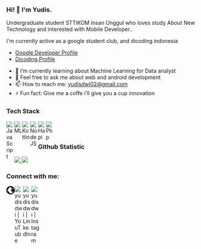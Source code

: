 ### Hi! 👋 I'm Yudis.

Undergraduate student STTIKOM Insan Unggul who loves study About New Technology and interested with Mobile Developer.. 

I'm currently active as a google student club, and dicoding indonesia
- [Google Developer Profile](https://developers.google.com/profile/u/yudisdwi)
- [Dicoding Profile](https://www.dicoding.com/users/yudisdwi)

<!-- - 🔭 Last Project E-Procurement#2 on [PT Krakatau Information Technology](https://eproc.krakatausteel.com/)
- 🔭 On Progress E-Recruitment on [PT Pigeon Indonesia] -->
- 🌱 I’m currently learning about Machine Learning for Data analyst
- 💬 Feel free to ask me about web and android development
- 📫 How to reach me: yudisdwi02@gmail.com
- ⚡ Fun fact: Give me a coffe i'll give you a cup innovation

### Tech Stack
  <a href="#"><img align="left" alt="JavaScript" title="JavaScript" width="21px" src="https://upload.wikimedia.org/wikipedia/commons/9/99/Unofficial_JavaScript_logo_2.svg" /></a>
  <a href="https://www.tensorflow.org/"><img align="left" alt="ML" title="TensorFlow" width="21px" src="https://user-images.githubusercontent.com/13250741/64669187-33b55380-d47e-11e9-8bbf-c02a9d42f9a7.png" /></a>
  <a href="https://kotlinlang.org/"><img align="left" alt="Kotlin" title="Kotlin Android" width="21px" src="https://upload.wikimedia.org/wikipedia/commons/7/74/Kotlin_Icon.png"/></a>
  <a href="https://nodejs.org/"><img align="left" alt="NodeJS" title="NodeJS" width="21px" src="https://seeklogo.com/images/N/nodejs-logo-FBE122E377-seeklogo.com.png" /></a>
  <a href="https://hapi.dev/"><img align="left" alt="Hapi" title="Hapi (NodeJS HTTP Framework)" width="21px" src="https://avatars.githubusercontent.com/u/3774533?s=200&v=4" /></a>
  <a href="https://www.php.net/"><img align="left" alt="Php" title="PHP" width="21px" src="https://www.php.net/images/logos/new-php-logo.svg" /></a>
  
  <br>
  <br>
  
### Github Statistic
<p align="left">
<a href="https://github.com/yudis2">
  <img height="180em" src="https://github-readme-stats-eight-theta.vercel.app/api?username=yudis2&show_icons=true&theme=algolia&include_all_commits=true&count_private=true"/>
  <img height="180em" src="https://github-readme-stats-eight-theta.vercel.app/api/top-langs/?username=yudis2&layout=compact&langs_count=8&theme=algolia"/>
</a>
</p>

### Connect with me:

[<img align="left" alt="yudisdwi" width="22px" src="https://raw.githubusercontent.com/iconic/open-iconic/master/svg/globe.svg" />][website]
[<img align="left" alt="yudisdwi | YouTube" width="22px" src="https://cdn.jsdelivr.net/npm/simple-icons@v3/icons/youtube.svg" />][youtube]
[<img align="left" alt="yudisdwi | LinkedIn" width="22px" src="https://cdn.jsdelivr.net/npm/simple-icons@v3/icons/linkedin.svg" />][linkedin]
[<img align="left" alt="yudisdwi | Instagram" width="22px" src="https://cdn.jsdelivr.net/npm/simple-icons@v3/icons/instagram.svg" />][instagram]

[website]: https://yudis2.github.io/
[youtube]: https://www.youtube.com/channel/UCDnrmQb9O9IVdSFYLFs6PQw
[instagram]: https://www.instagram.com/yudisdwi/
[linkedin]: https://www.linkedin.com/in/yudisdwi/
